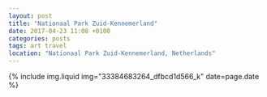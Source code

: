```yaml
---
layout: post
title: "Nationaal Park Zuid-Kennemerland"
date: 2017-04-23 11:08 +0100
categories: posts
tags: art travel
location: "Nationaal Park Zuid-Kennemerland, Netherlands"
---
```


{% include img.liquid img="33384683264_dfbcd1d566_k" date=page.date %}
